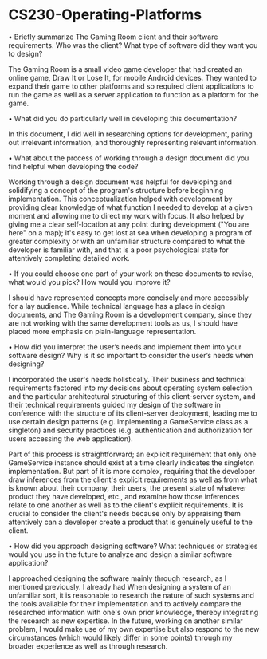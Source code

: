# CS230-Operating-Platforms

• Briefly summarize The Gaming Room client and their software requirements. Who was the client? What type of software did they want you to design?

The Gaming Room is a small video game developer that had created an online game, Draw It or Lose It, for mobile Android devices. They wanted to expand their game to other platforms and so required client applications to run the game as well as a server application to function as a platform for the game. 

• What did you do particularly well in developing this documentation?

In this document, I did well in researching options for development, paring out irrelevant information, and thoroughly representing relevant information. 

• What about the process of working through a design document did you find helpful when developing the code?

Working through a design document was helpful for developing and solidifying a concept of the program's structure before beginning implementation. This conceptualization helped with development by providing clear knowledge of what function I needed to develop at a given moment and allowing me to direct my work with focus. It also helped by giving me a clear self-location at any point during development ("You are here" on a map); it's easy to get lost at sea when developing a program of greater complexity or with an unfamiliar structure compared to what the developer is familiar with, and that is a poor psychological state for attentively completing detailed work. 

• If you could choose one part of your work on these documents to revise, what would you pick? How would you improve it?

I should have represented concepts more concisely and more accessibly for a lay audience. While technical language has a place in design documents, and The Gaming Room is a development company, since they are not working with the same development tools as us, I should have placed more emphasis on plain-language representation. 

• How did you interpret the user’s needs and implement them into your software design? Why is it so important to consider the user’s needs when designing?

I incorporated the user's needs holistically. Their business and technical requirements factored into my decisions about operating system selection and the particular architectural structuring of this client-server system, and their technical requirements guided my design of the software in conference with the structure of its client-server deployment, leading me to use certain design patterns (e.g. implementing a GameService class as a singleton) and security practices (e.g. authentication and authorization for users accessing the web application). 

Part of this process is straightforward; an explicit requirement that only one GameService instance should exist at a time clearly indicates the singleton implementation. But part of it is more complex, requiring that the developer draw inferences from the client's explicit requirements as well as from what is known about their company, their users, the present state of whatever product they have developed, etc., and examine how those inferences relate to one another as well as to the client's explicit requirements. It is crucial to consider the client's needs because only by appraising them attentively can a developer create a product that is genuinely useful to the client. 

• How did you approach designing software? What techniques or strategies would you use in the future to analyze and design a similar software application?

I approached designing the software mainly through research, as I mentioned previously. I already had When designing a system of an unfamiliar sort, it is reasonable to research the nature of such systems and the tools available for their implementation and to actively compare the researched information with one's own prior knowledge, thereby integrating the research as new expertise. In the future, working on another similar problem, I would make use of my own expertise but also respond to the new circumstances (which would likely differ in some points) through my broader experience as well as through research.
